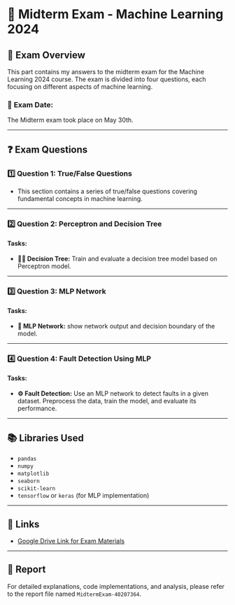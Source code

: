 # 📝 **Midterm Exam - Machine Learning 2024**

## 📖 **Exam Overview**
This part contains my answers to the midterm exam for the Machine Learning 2024 course. The exam is divided into four questions, each focusing on different aspects of machine learning.

### 📅 **Exam Date:**
The Midterm exam took place on May 30th.

---

## ❓ **Exam Questions**

### 1️⃣ **Question 1: True/False Questions**
- This section contains a series of true/false questions covering fundamental concepts in machine learning.

---

### 2️⃣ **Question 2: Perceptron and Decision Tree**
#### **Tasks:**
- **🌳🧠 Decision Tree:** Train and evaluate a decision tree model based on Perceptron model.

---

### 3️⃣ **Question 3: MLP Network**
#### **Tasks:**
- **🧠 MLP Network:** show network output and decision boundary of the model.

---

### 4️⃣ **Question 4: Fault Detection Using MLP**
#### **Tasks:**
- **⚙️ Fault Detection:** Use an MLP network to detect faults in a given dataset. Preprocess the data, train the model, and evaluate its performance.

---

## 📚 **Libraries Used**
- `pandas`
- `numpy`
- `matplotlib`
- `seaborn`
- `scikit-learn`
- `tensorflow` or `keras` (for MLP implementation)

---

## 🔗 **Links**
- [Google Drive Link for Exam Materials](https://drive.google.com/drive/folders/1_P3-nvhOeYg_IHdjLAWpdWicf3BTGy_N?usp=sharing)

---

## 📄 **Report**
For detailed explanations, code implementations, and analysis, please refer to the report file named `MidtermExam-40207364`.
